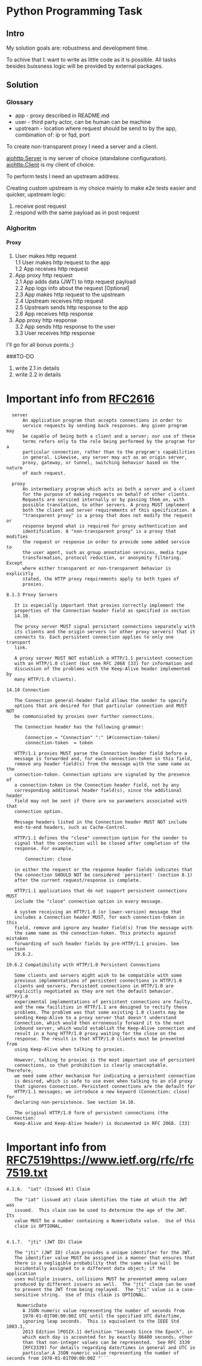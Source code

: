 # Python Programming Task

## Intro

My solution goals are: robustness and development time.

To achive that I: want to write as little code as it is possible. All tasks besides buissness logic will be provided by external packages.

## Solution

### Glossary
  - app - proxy described in README.md
  - user - third party actor, can be human can be machine
  - upstream - location where request should be send to by the app, combination of: ip or fqd, port

To create non-transparent proxy I need a server and a client.

[aiohttp.Server](https://docs.aiohttp.org/en/stable/web.html) is my server of choice (standalone configuration).
[aiohttp.Client](https://docs.aiohttp.org/en/stable/client.html) is my client of choice.


To perform tests I need an upstream address.

Creating custom upstream is my choice mainly to make e2e tests easier and quicker, upstream logic:
   1. receive post request
   2. respond with the same payload as in post request

### Alghoritm

#### Proxy
 1. User makes http request <br>
  1.1 User makes http request to the app <br>
  1.2 App receives http request <br>
 2. App proxy http request  
  2.1 App adds data (JWT) to http request payload <br>
  2.2 App logs info about the request [Optional] <br>
  2.3 App makes http request to the upstream <br>
  2.4 Upstream receives http request <br>
  2.5 Upstream sends http response to the app <br>
  2.6 App receives http response <br>
 3. App proxy http response <br>
  3.2 App sends http response to the user <br>
  3.3 User receives http response <br>

I'll go for all bonus points ;)

###TO-DO
1. write 2.1 in details
2. write 2.2 in details

# Important info from [RFC2616](https://www.ietf.org/rfc/rfc2616.txt)

```
  server
      An application program that accepts connections in order to
      service requests by sending back responses. Any given program may
      be capable of being both a client and a server; our use of these
      terms refers only to the role being performed by the program for a
      particular connection, rather than to the program's capabilities
      in general. Likewise, any server may act as an origin server,
      proxy, gateway, or tunnel, switching behavior based on the nature
      of each request.
```

```
  proxy
      An intermediary program which acts as both a server and a client
      for the purpose of making requests on behalf of other clients.
      Requests are serviced internally or by passing them on, with
      possible translation, to other servers. A proxy MUST implement
      both the client and server requirements of this specification. A
      "transparent proxy" is a proxy that does not modify the request or
      response beyond what is required for proxy authentication and
      identification. A "non-transparent proxy" is a proxy that modifies
      the request or response in order to provide some added service to
      the user agent, such as group annotation services, media type
      transformation, protocol reduction, or anonymity filtering. Except
      where either transparent or non-transparent behavior is explicitly
      stated, the HTTP proxy requirements apply to both types of
      proxies.
```

```
8.1.3 Proxy Servers

   It is especially important that proxies correctly implement the
   properties of the Connection header field as specified in section
   14.10.

   The proxy server MUST signal persistent connections separately with
   its clients and the origin servers (or other proxy servers) that it
   connects to. Each persistent connection applies to only one transport
   link.

   A proxy server MUST NOT establish a HTTP/1.1 persistent connection
   with an HTTP/1.0 client (but see RFC 2068 [33] for information and
   discussion of the problems with the Keep-Alive header implemented by
   many HTTP/1.0 clients).
```
```
14.10 Connection

   The Connection general-header field allows the sender to specify
   options that are desired for that particular connection and MUST NOT
   be communicated by proxies over further connections.

   The Connection header has the following grammar:

       Connection = "Connection" ":" 1#(connection-token)
       connection-token  = token

   HTTP/1.1 proxies MUST parse the Connection header field before a
   message is forwarded and, for each connection-token in this field,
   remove any header field(s) from the message with the same name as the
   connection-token. Connection options are signaled by the presence of
   a connection-token in the Connection header field, not by any
   corresponding additional header field(s), since the additional header
   field may not be sent if there are no parameters associated with that
   connection option.

   Message headers listed in the Connection header MUST NOT include
   end-to-end headers, such as Cache-Control.

   HTTP/1.1 defines the "close" connection option for the sender to
   signal that the connection will be closed after completion of the
   response. For example,

       Connection: close

   in either the request or the response header fields indicates that
   the connection SHOULD NOT be considered `persistent' (section 8.1)
   after the current request/response is complete.

   HTTP/1.1 applications that do not support persistent connections MUST
   include the "close" connection option in every message.

   A system receiving an HTTP/1.0 (or lower-version) message that
   includes a Connection header MUST, for each connection-token in this
   field, remove and ignore any header field(s) from the message with
   the same name as the connection-token. This protects against mistaken
   forwarding of such header fields by pre-HTTP/1.1 proxies. See section
   19.6.2.
```
```
19.6.2 Compatibility with HTTP/1.0 Persistent Connections

   Some clients and servers might wish to be compatible with some
   previous implementations of persistent connections in HTTP/1.0
   clients and servers. Persistent connections in HTTP/1.0 are
   explicitly negotiated as they are not the default behavior. HTTP/1.0
   experimental implementations of persistent connections are faulty,
   and the new facilities in HTTP/1.1 are designed to rectify these
   problems. The problem was that some existing 1.0 clients may be
   sending Keep-Alive to a proxy server that doesn't understand
   Connection, which would then erroneously forward it to the next
   inbound server, which would establish the Keep-Alive connection and
   result in a hung HTTP/1.0 proxy waiting for the close on the
   response. The result is that HTTP/1.0 clients must be prevented from
   using Keep-Alive when talking to proxies.

   However, talking to proxies is the most important use of persistent
   connections, so that prohibition is clearly unacceptable. Therefore,
   we need some other mechanism for indicating a persistent connection
   is desired, which is safe to use even when talking to an old proxy
   that ignores Connection. Persistent connections are the default for
   HTTP/1.1 messages; we introduce a new keyword (Connection: close) for
   declaring non-persistence. See section 14.10.

   The original HTTP/1.0 form of persistent connections (the Connection:
   Keep-Alive and Keep-Alive header) is documented in RFC 2068. [33]
```

# Important info from [RFC7519](https://www.ietf.org/rfc/rfc7519.txt)https://www.ietf.org/rfc/rfc7519.txt
```
4.1.6.  "iat" (Issued At) Claim

   The "iat" (issued at) claim identifies the time at which the JWT was
   issued.  This claim can be used to determine the age of the JWT.  Its
   value MUST be a number containing a NumericDate value.  Use of this
   claim is OPTIONAL.
```
```

4.1.7.  "jti" (JWT ID) Claim

   The "jti" (JWT ID) claim provides a unique identifier for the JWT.
   The identifier value MUST be assigned in a manner that ensures that
   there is a negligible probability that the same value will be
   accidentally assigned to a different data object; if the application
   uses multiple issuers, collisions MUST be prevented among values
   produced by different issuers as well.  The "jti" claim can be used
   to prevent the JWT from being replayed.  The "jti" value is a case-
   sensitive string.  Use of this claim is OPTIONAL.
```
```
    NumericDate
      A JSON numeric value representing the number of seconds from
      1970-01-01T00:00:00Z UTC until the specified UTC date/time,
      ignoring leap seconds.  This is equivalent to the IEEE Std 1003.1,
      2013 Edition [POSIX.1] definition "Seconds Since the Epoch", in
      which each day is accounted for by exactly 86400 seconds, other
      than that non-integer values can be represented.  See RFC 3339
      [RFC3339] for details regarding date/times in general and UTC in
      particular.A JSON numeric value representing the number of seconds from 1970-01-01T00:00:00Z "```
